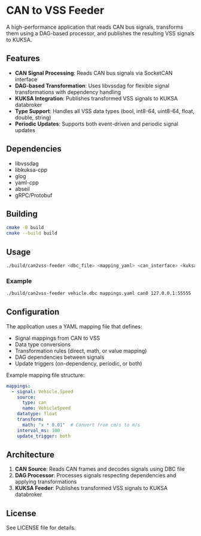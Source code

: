 # CAN to VSS Feeder

A high-performance application that reads CAN bus signals, transforms them using a DAG-based processor, and publishes the resulting VSS signals to KUKSA.

## Features

- **CAN Signal Processing**: Reads CAN bus signals via SocketCAN interface
- **DAG-based Transformation**: Uses libvssdag for flexible signal transformations with dependency handling
- **KUKSA Integration**: Publishes transformed VSS signals to KUKSA databroker
- **Type Support**: Handles all VSS data types (bool, int8-64, uint8-64, float, double, string)
- **Periodic Updates**: Supports both event-driven and periodic signal updates

## Dependencies

- libvssdag
- libkuksa-cpp
- glog
- yaml-cpp
- abseil
- gRPC/Protobuf

## Building

```bash
cmake -B build
cmake --build build
```

## Usage

```bash
./build/can2vss-feeder <dbc_file> <mapping_yaml> <can_interface> <kuksa_address>
```

### Example

```bash
./build/can2vss-feeder vehicle.dbc mappings.yaml can0 127.0.0.1:55555
```

## Configuration

The application uses a YAML mapping file that defines:
- Signal mappings from CAN to VSS
- Data type conversions
- Transformation rules (direct, math, or value mapping)
- DAG dependencies between signals
- Update triggers (on-dependency, periodic, or both)

Example mapping file structure:

```yaml
mappings:
  - signal: Vehicle.Speed
    source:
      type: can
      name: VehicleSpeed
    datatype: float
    transform:
      math: "x * 0.01"  # Convert from cm/s to m/s
    interval_ms: 100
    update_trigger: both
```

## Architecture

1. **CAN Source**: Reads CAN frames and decodes signals using DBC file
2. **DAG Processor**: Processes signals respecting dependencies and applying transformations
3. **KUKSA Feeder**: Publishes transformed VSS signals to KUKSA databroker

## License

See LICENSE file for details.
